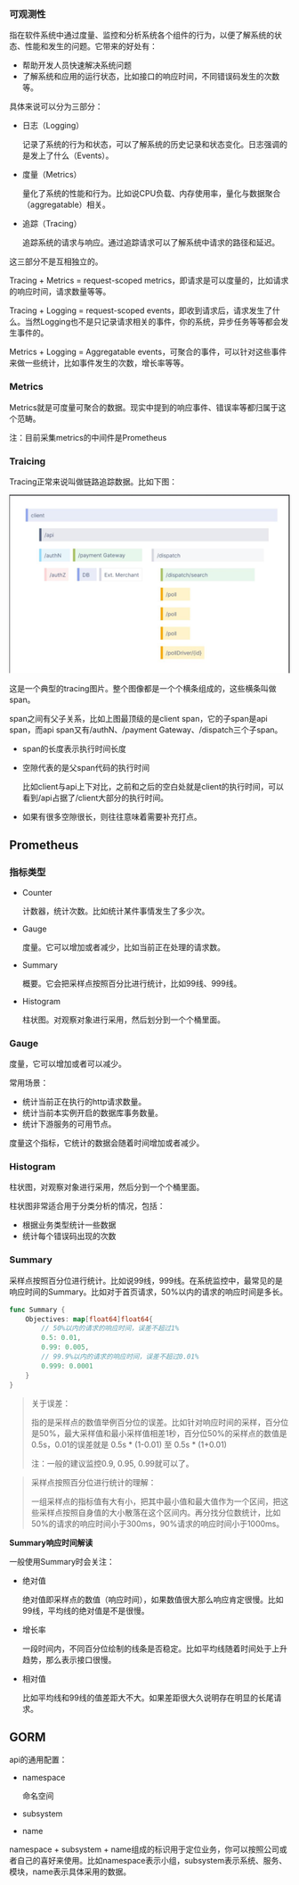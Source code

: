 ### 可观测性

指在软件系统中通过度量、监控和分析系统各个组件的行为，以便了解系统的状态、性能和发生的问题。它带来的好处有：

- 帮助开发人员快速解决系统问题
- 了解系统和应用的运行状态，比如接口的响应时间，不同错误码发生的次数等。

具体来说可以分为三部分：

- 日志（Logging）

  记录了系统的行为和状态，可以了解系统的历史记录和状态变化。日志强调的是发上了什么（Events）。

- 度量（Metrics）

  量化了系统的性能和行为。比如说CPU负载、内存使用率，量化与数据聚合（aggregatable）相关。

- 追踪（Tracing）

  追踪系统的请求与响应。通过追踪请求可以了解系统中请求的路径和延迟。

这三部分不是互相独立的。

Tracing + Metrics = request-scoped metrics，即请求是可以度量的，比如请求的响应时间，请求数量等等。

Tracing + Logging = request-scoped events，即收到请求后，请求发生了什么。当然Logging也不是只记录请求相关的事件，你的系统，异步任务等等都会发生事件的。

Metrics + Logging = Aggregatable events，可聚合的事件，可以针对这些事件来做一些统计，比如事件发生的次数，增长率等等。



### Metrics

Metrics就是可度量可聚合的数据。现实中提到的响应事件、错误率等都归属于这个范畴。

注：目前采集metrics的中间件是Prometheus



### Traicing

Tracing正常来说叫做链路追踪数据。比如下图：

![](.\images\tracing.png)



这是一个典型的tracing图片。整个图像都是一个个横条组成的，这些横条叫做span。

span之间有父子关系，比如上图最顶级的是client span，它的子span是api span，而api span又有/authN、/payment Gateway、/dispatch三个子span。

- span的长度表示执行时间长度

- 空隙代表的是父span代码的执行时间

  比如client与api上下对比，之前和之后的空白处就是client的执行时间，可以看到/api占据了/client大部分的执行时间。

- 如果有很多空隙很长，则往往意味着需要补充打点。







## Prometheus

### 指标类型

- Counter

  计数器，统计次数。比如统计某件事情发生了多少次。

- Gauge

  度量。它可以增加或者减少，比如当前正在处理的请求数。

- Summary

  概要。它会把采样点按照百分比进行统计，比如99线、999线。

- Histogram

  柱状图。对观察对象进行采用，然后划分到一个个桶里面。



### Gauge

度量，它可以增加或者可以减少。

常用场景：

- 统计当前正在执行的http请求数量。
- 统计当前本实例开启的数据库事务数量。
- 统计下游服务的可用节点。

度量这个指标，它统计的数据会随着时间增加或者减少。







### Histogram

柱状图，对观察对象进行采用，然后分到一个个桶里面。

柱状图非常适合用于分类分析的情况，包括：

- 根据业务类型统计一些数据
- 统计每个错误码出现的次数





### Summary

采样点按照百分位进行统计。比如说99线，999线。在系统监控中，最常见的是响应时间的Summary。比如对于首页请求，50%以内的请求的响应时间是多长。

```go
func Summary {
    Objectives: map[float64]float64{
        // 50%以内的请求的响应时间，误差不超过1%
        0.5: 0.01,
        0.99: 0.005,
        // 99.9%以内的请求的响应时间，误差不超过0.01%
        0.999: 0.0001
    }
}
```

> 关于误差：
>
> 指的是采样点的数值举例百分位的误差。比如针对响应时间的采样，百分位是50%，最大采样值和最小采样值相差1秒，百分位50%的采样点的数值是0.5s，0.01的误差就是 0.5s * (1-0.01)  至 0.5s * (1+0.01) 
>
> 注：一般的建议监控0.9, 0.95, 0.99就可以了。
>



> 采样点按照百分位进行统计的理解：
>
> 一组采样点的指标值有大有小，把其中最小值和最大值作为一个区间，把这些采样点按照自身值的大小散落在这个区间内。再分找分位数统计，比如50%的请求的响应时间小于300ms，90%请求的响应时间小于1000ms。



**Summary响应时间解读**

一般使用Summary时会关注：

- 绝对值

  绝对值即采样点的数值（响应时间），如果数值很大那么响应肯定很慢。比如99线，平均线的绝对值是不是很慢。

- 增长率

  一段时间内，不同百分位绘制的线条是否稳定。比如平均线随着时间处于上升趋势，那么表示接口很慢。

- 相对值

  比如平均线和99线的值差距大不大。如果差距很大久说明存在明显的长尾请求。



## GORM







api的通用配置：

- namespace

  命名空间

- subsystem

- name

namespace + subsystem + name组成的标识用于定位业务，你可以按照公司或者自己的喜好来使用。比如namespace表示小组，subsystem表示系统、服务、模块，name表示具体采用的数据。
